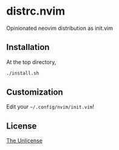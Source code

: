 # distrc.nvim

Opinionated neovim distribution as init.vim

## Installation

At the top directory,

```sh
./install.sh
```

## Customization

Edit your `~/.config/nvim/init.vim`!

## License

[The Unlicense](https://unlicense.org)
